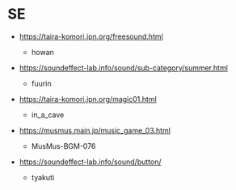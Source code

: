 # SE

* https://taira-komori.jpn.org/freesound.html
  * howan

* https://soundeffect-lab.info/sound/sub-category/summer.html
  * fuurin

* https://taira-komori.jpn.org/magic01.html
  * in_a_cave

* https://musmus.main.jp/music_game_03.html
  * MusMus-BGM-076

* https://soundeffect-lab.info/sound/button/
  * tyakuti